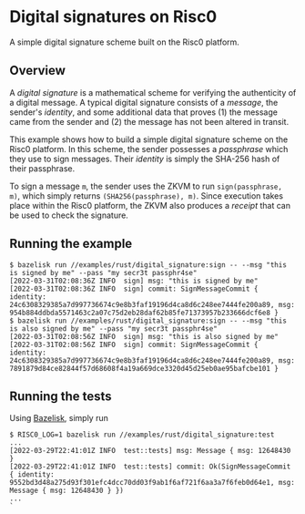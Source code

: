 # Digital signatures on Risc0

A simple digital signature scheme built on the Risc0 platform.

## Overview

A *digital signature* is a mathematical scheme for verifying the authenticity of a digital message. A typical digital signature consists of a *message*, the sender's *identity*, and some additional data that proves (1) the message came from the sender and (2) the message has not been altered in transit.

This example shows how to build a simple digital signature scheme on the Risc0 platform. In this scheme, the sender possesses a *passphrase* which they use to sign messages. Their *identity* is simply the SHA-256 hash of their passphrase.

To sign a message `m`, the sender uses the ZKVM to run `sign(passphrase, m)`, which simply returns `(SHA256(passphrase), m)`. Since execution takes place within the Risc0 platform, the ZKVM also produces a *receipt* that can be used to check the signature.

## Running the example

```console
$ bazelisk run //examples/rust/digital_signature:sign -- --msg "this is signed by me" --pass "my secr3t passphr4se"
[2022-03-31T02:08:36Z INFO  sign] msg: "this is signed by me"
[2022-03-31T02:08:36Z INFO  sign] commit: SignMessageCommit { identity: 24c6308329385a7d997736674c9e8b3faf19196d4ca8d6c248ee7444fe200a89, msg: 954b884ddbda5571463c2a07c75d2eb28daf62b85fe71373957b233666dcf6e8 }
$ bazelisk run //examples/rust/digital_signature:sign -- --msg "this is also signed by me" --pass "my secr3t passphr4se"
[2022-03-31T02:08:56Z INFO  sign] msg: "this is also signed by me"
[2022-03-31T02:08:56Z INFO  sign] commit: SignMessageCommit { identity: 24c6308329385a7d997736674c9e8b3faf19196d4ca8d6c248ee7444fe200a89, msg: 7891879d84ce82844f57d68608f4a19a669dce3320d45d25eb0ae95bafcbe101 }
```

## Running the tests

Using [Bazelisk](https://github.com/bazelbuild/bazelisk), simply run

```console
$ RISC0_LOG=1 bazelisk run //examples/rust/digital_signature:test
...
[2022-03-29T22:41:01Z INFO  test::tests] msg: Message { msg: 12648430 }
[2022-03-29T22:41:01Z INFO  test::tests] commit: Ok(SignMessageCommit { identity: 9552bd3d48a275d93f301efc4dcc70dd03f9ab1f6af721f6aa3a7f6feb0d64e1, msg: Message { msg: 12648430 } })
...
`
